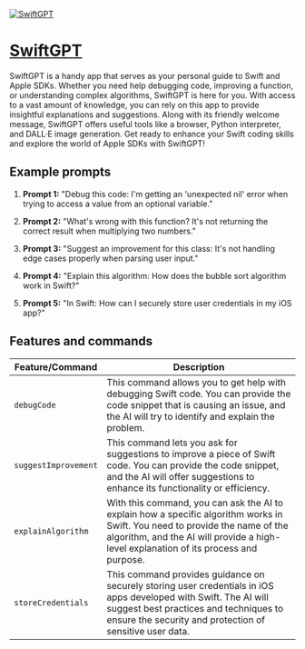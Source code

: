 [![SwiftGPT](https://files.oaiusercontent.com/file-Bl8sSc0hVfNBwrjQafArOS6O?se=2123-10-17T08%3A20%3A34Z&sp=r&sv=2021-08-06&sr=b&rscc=max-age%3D31536000%2C%20immutable&rscd=attachment%3B%20filename%3Dswift-og.png&sig=2QMG0QTEOrUqF%2BrSB55Ils6jmVwzua27LS2l4R88TLw%3D)](https://chat.openai.com/g/g-oT0c0gghV-swiftgpt)

# [SwiftGPT](https://chat.openai.com/g/g-oT0c0gghV-swiftgpt)

SwiftGPT is a handy app that serves as your personal guide to Swift and Apple SDKs. Whether you need help debugging code, improving a function, or understanding complex algorithms, SwiftGPT is here for you. With access to a vast amount of knowledge, you can rely on this app to provide insightful explanations and suggestions. Along with its friendly welcome message, SwiftGPT offers useful tools like a browser, Python interpreter, and DALL·E image generation. Get ready to enhance your Swift coding skills and explore the world of Apple SDKs with SwiftGPT!

## Example prompts

1. **Prompt 1:** "Debug this code: I'm getting an 'unexpected nil' error when trying to access a value from an optional variable."

2. **Prompt 2:** "What's wrong with this function? It's not returning the correct result when multiplying two numbers."

3. **Prompt 3:** "Suggest an improvement for this class: It's not handling edge cases properly when parsing user input."

4. **Prompt 4:** "Explain this algorithm: How does the bubble sort algorithm work in Swift?"

5. **Prompt 5:** "In Swift: How can I securely store user credentials in my iOS app?"


## Features and commands

| Feature/Command | Description |
| --- | --- |
| `debugCode` | This command allows you to get help with debugging Swift code. You can provide the code snippet that is causing an issue, and the AI will try to identify and explain the problem. |
| `suggestImprovement` | This command lets you ask for suggestions to improve a piece of Swift code. You can provide the code snippet, and the AI will offer suggestions to enhance its functionality or efficiency. |
| `explainAlgorithm` | With this command, you can ask the AI to explain how a specific algorithm works in Swift. You need to provide the name of the algorithm, and the AI will provide a high-level explanation of its process and purpose. |
| `storeCredentials` | This command provides guidance on securely storing user credentials in iOS apps developed with Swift. The AI will suggest best practices and techniques to ensure the security and protection of sensitive user data. |